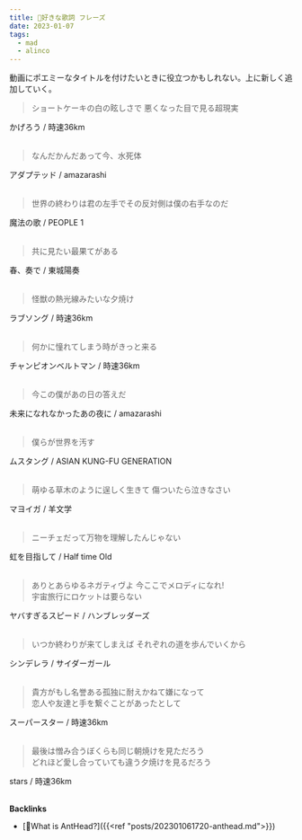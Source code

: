 ```yaml
---
title: 🐜好きな歌詞 フレーズ
date: 2023-01-07
tags:
  - mad
  - alinco
---
```


動画にポエミーなタイトルを付けたいときに役立つかもしれない。上に新しく追加していく。  

> ショートケーキの白の眩しさで
> 悪くなった目で見る超現実

かげろう / 時速36km  
&nbsp;

> なんだかんだあって今、水死体

アダプテッド / amazarashi  
&nbsp;

> 世界の終わりは君の左手でその反対側は僕の右手なのだ

魔法の歌 / PEOPLE 1  
&nbsp;

> 共に見たい最果てがある

春、奏で / 東城陽奏  
&nbsp;

> 怪獣の熱光線みたいな夕焼け

ラブソング / 時速36km  
&nbsp;

> 何かに憧れてしまう時がきっと来る

チャンピオンベルトマン / 時速36km  
&nbsp;

> 今この僕があの日の答えだ

未来になれなかったあの夜に / amazarashi  
&nbsp;

> 僕らが世界を汚す

ムスタング / ASIAN KUNG-FU GENERATION    
&nbsp;

> 萌ゆる草木のように逞しく生きて
> 傷ついたら泣きなさい

マヨイガ / 羊文学  
&nbsp;

> ニーチェだって万物を理解したんじゃない

虹を目指して / Half time Old  
&nbsp;

> ありとあらゆるネガティヴよ 今ここでメロディになれ!  
> 宇宙旅行にロケットは要らない

ヤバすぎるスピード / ハンブレッダーズ    
&nbsp;

> いつか終わりが来てしまえば それぞれの道を歩んでいくから

シンデレラ / サイダーガール  
&nbsp;

> 貴方がもし名誉ある孤独に耐えかねて嫌になって  
> 恋人や友達と手を繋ぐことがあったとして  

スーパースター / 時速36km  
&nbsp;

> 最後は憎み合うぼくらも同じ朝焼けを見ただろう  
> どれほど愛し合っていても違う夕焼けを見るだろう  

stars / 時速36km  
&nbsp;

**Backlinks**
- [🐜What is AntHead?]({{<ref "posts/202301061720-anthead.md">}})